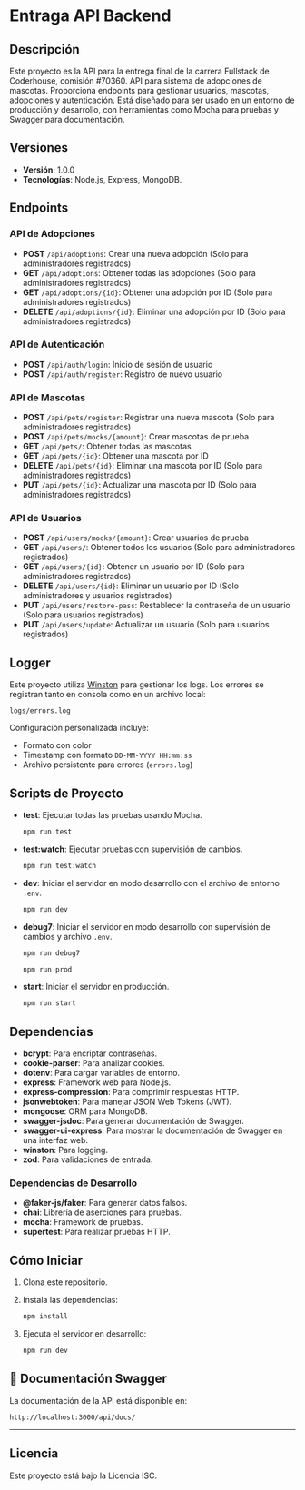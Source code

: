 
# Entraga API Backend

## Descripción

Este proyecto es la API para la entrega final de la carrera Fullstack de Coderhouse, comisión #70360. API para sistema de adopciones de mascotas. Proporciona endpoints para gestionar usuarios, mascotas, adopciones y autenticación. Está diseñado para ser usado en un entorno de producción y desarrollo, con herramientas como Mocha para pruebas y Swagger para documentación.

## Versiones

- **Versión**: 1.0.0
- **Tecnologías**: Node.js, Express, MongoDB.

## Endpoints

### API de Adopciones

- **POST** `/api/adoptions`: Crear una nueva adopción (Solo para administradores registrados)
- **GET** `/api/adoptions`: Obtener todas las adopciones (Solo para administradores registrados)
- **GET** `/api/adoptions/{id}`: Obtener una adopción por ID (Solo para administradores registrados)
- **DELETE** `/api/adoptions/{id}`: Eliminar una adopción por ID (Solo para administradores registrados)

### API de Autenticación

- **POST** `/api/auth/login`: Inicio de sesión de usuario
- **POST** `/api/auth/register`: Registro de nuevo usuario

### API de Mascotas

- **POST** `/api/pets/register`: Registrar una nueva mascota (Solo para administradores registrados)
- **POST** `/api/pets/mocks/{amount}`: Crear mascotas de prueba
- **GET** `/api/pets/`: Obtener todas las mascotas
- **GET** `/api/pets/{id}`: Obtener una mascota por ID
- **DELETE** `/api/pets/{id}`: Eliminar una mascota por ID (Solo para administradores registrados)
- **PUT** `/api/pets/{id}`: Actualizar una mascota por ID (Solo para administradores registrados)

### API de Usuarios

- **POST** `/api/users/mocks/{amount}`: Crear usuarios de prueba
- **GET** `/api/users/`: Obtener todos los usuarios (Solo para administradores registrados)
- **GET** `/api/users/{id}`: Obtener un usuario por ID (Solo para administradores registrados)
- **DELETE** `/api/users/{id}`: Eliminar un usuario por ID (Solo administradores y usuarios registrados)
- **PUT** `/api/users/restore-pass`: Restablecer la contraseña de un usuario (Solo para usuarios registrados)
- **PUT** `/api/users/update`: Actualizar un usuario (Solo para usuarios registrados)


##  Logger

Este proyecto utiliza [Winston](https://github.com/winstonjs/winston) para gestionar los logs. Los errores se registran tanto en consola como en un archivo local:

```
logs/errors.log
```

Configuración personalizada incluye:

- Formato con color
- Timestamp con formato `DD-MM-YYYY HH:mm:ss`
- Archivo persistente para errores (`errors.log`)


## Scripts de Proyecto

- **test**: Ejecutar todas las pruebas usando Mocha.

  ```bash
  npm run test
  ```

- **test:watch**: Ejecutar pruebas con supervisión de cambios.

  ```bash
  npm run test:watch
  ```

- **dev**: Iniciar el servidor en modo desarrollo con el archivo de entorno `.env`.

  ```bash
  npm run dev
  ```

- **debug7**: Iniciar el servidor en modo desarrollo con supervisión de cambios y archivo `.env`.

  ```bash
  npm run debug7
  ```


  ```bash
  npm run prod
  ```

- **start**: Iniciar el servidor en producción.

  ```bash
  npm run start
  ```

## Dependencias

- **bcrypt**: Para encriptar contraseñas.
- **cookie-parser**: Para analizar cookies.
- **dotenv**: Para  cargar variables de entorno.
- **express**: Framework web para Node.js.
- **express-compression**: Para comprimir respuestas HTTP.
- **jsonwebtoken**: Para manejar JSON Web Tokens (JWT).
- **mongoose**: ORM para MongoDB.
- **swagger-jsdoc**: Para generar documentación de Swagger.
- **swagger-ui-express**: Para mostrar la documentación de Swagger en una interfaz web.
- **winston**: Para logging.
- **zod**: Para validaciones de entrada.


### Dependencias de Desarrollo

- **@faker-js/faker**: Para generar datos falsos.
- **chai**: Librería de aserciones para pruebas.
- **mocha**: Framework de pruebas.
- **supertest**: Para realizar pruebas HTTP.

## Cómo Iniciar

1. Clona este repositorio.
2. Instala las dependencias:

   ```bash
   npm install
   ```

3. Ejecuta el servidor en desarrollo:

   ```bash
   npm run dev
   ```

## 📘 Documentación Swagger

La documentación de la API está disponible en:

```
http://localhost:3000/api/docs/
```

---


## Licencia

Este proyecto está bajo la Licencia ISC.
